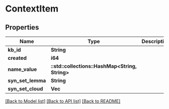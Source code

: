 # ContextItem

## Properties

Name | Type | Description | Notes
------------ | ------------- | ------------- | -------------
**kb_id** | **String** |  | 
**created** | **i64** |  | 
**name_value** | **::std::collections::HashMap<String, String>** |  | 
**syn_set_lemma** | **String** |  | 
**syn_set_cloud** | **Vec<String>** |  | 

[[Back to Model list]](../README.md#documentation-for-models) [[Back to API list]](../README.md#documentation-for-api-endpoints) [[Back to README]](../README.md)


